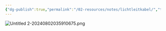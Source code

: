 ```yaml
---
{"dg-publish":true,"permalink":"/02-resources/notes/lichtleitkabel/","tags":["netzwerk/kabel"],"noteIcon":"","updated":"2024-08-02T04:01:31.205+02:00"}
---
```


![Untitled 2-20240802035910675.png](/img/user/02%20-%20RESOURCES/Files/Untitled%202-20240802035910675.png)